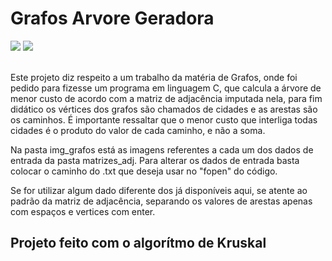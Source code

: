 # Grafos Arvore Geradora
<div style="display: inline_block">
 <img src="https://img.shields.io/badge/Visual%20Studio%20Code-0078d7.svg?style=for-the-badge&logo=visual-studio-code&logoColor=white">
 <img src="https://img.shields.io/badge/C-00599C?style=for-the-badge&logo=c&logoColor=white">
</div>
 <br>
<p>Este projeto diz respeito a um trabalho da matéria de Grafos, onde foi pedido para fizesse um programa em linguagem C, que calcula a árvore de menor custo de acordo com a matriz de adjacência imputada nela, para fim didático os vértices dos grafos são chamados de cidades e as arestas são os caminhos. É importante ressaltar que o menor custo que interliga todas cidades é o produto do valor de cada caminho, e não a soma.</p>
<p>Na pasta img_grafos está as imagens referentes a cada um dos dados de entrada da pasta matrizes_adj. Para alterar os dados de entrada basta colocar o caminho do .txt que deseja usar no "fopen" do código.</p>
<p>Se for utilizar algum dado diferente dos já disponíveis aqui, se atente ao padrão da matriz de adjacência, separando os valores de arestas apenas com espaços e vertices com enter.</p>

## Projeto feito com o algorítmo de Kruskal
